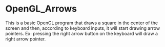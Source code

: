 # OpenGL_Arrows

This is a basic OpenGL program that draws a square in the center of the screen and then, according to keyboard inputs, it will start drawing arrow pointers.
Ex: pressing the right arrow button on the keyboard will draw a right arrow pointer.

